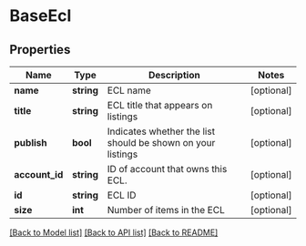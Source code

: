 # BaseEcl

## Properties
Name | Type | Description | Notes
------------ | ------------- | ------------- | -------------
**name** | **string** | ECL name | [optional] 
**title** | **string** | ECL title that appears on listings | [optional] 
**publish** | **bool** | Indicates whether the list should be shown on your listings | [optional] 
**account_id** | **string** | ID of account that owns this ECL. | [optional] 
**id** | **string** | ECL ID | [optional] 
**size** | **int** | Number of items in the ECL | [optional] 

[[Back to Model list]](../README.md#documentation-for-models) [[Back to API list]](../README.md#documentation-for-api-endpoints) [[Back to README]](../README.md)


